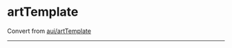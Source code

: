 artTemplate
==========

Convert from [aui/artTemplate](https://github.com/aui/artTemplate)

----------